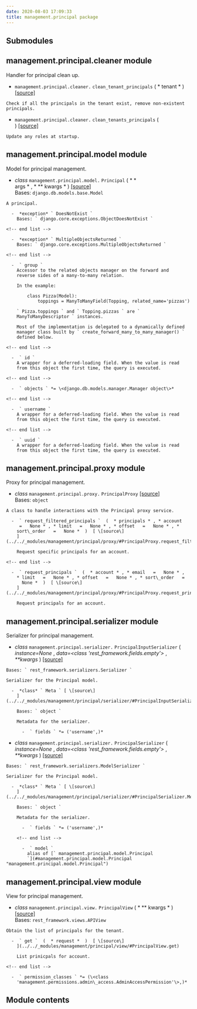 ```yaml
---
date: 2020-08-03 17:09:33
title: management.principal package
---
```


## Submodules

## management.principal.cleaner module

Handler for principal clean up.

  -  ` management.principal.cleaner. ` ` clean_tenant_principals `  (  *
    tenant *  )  [ \[source\]
    ](../../_modules/management/principal/cleaner/#clean_tenant_principals)
      
    Check if all the principals in the tenant exist, remove non-existent
    principals.

<!-- end list -->

  -  ` management.principal.cleaner. ` ` clean_tenants_principals `  (  
    )  [ \[source\]
    ](../../_modules/management/principal/cleaner/#clean_tenants_principals)
      
    Update any roles at startup.

## management.principal.model module

Model for principal management.

  -  *class* ` management.principal.model. ` ` Principal `  (  * \*  
    args * , * \*\*   kwargs *  )  [ \[source\]
    ](../../_modules/management/principal/model/#Principal)   
    Bases: ` django.db.models.base.Model `
    
    A principal.
    
      -  *exception* ` DoesNotExist `   
        Bases: ` django.core.exceptions.ObjectDoesNotExist `
    
    <!-- end list -->
    
      -  *exception* ` MultipleObjectsReturned `   
        Bases: ` django.core.exceptions.MultipleObjectsReturned `
    
    <!-- end list -->
    
      -  ` group `   
        Accessor to the related objects manager on the forward and
        reverse sides of a many-to-many relation.
        
        In the example:
        
            class Pizza(Model):
                toppings = ManyToManyField(Topping, related_name='pizzas')
        
        ` Pizza.toppings ` and ` Topping.pizzas ` are `
        ManyToManyDescriptor ` instances.
        
        Most of the implementation is delegated to a dynamically defined
        manager class built by ` create_forward_many_to_many_manager() `
        defined below.
    
    <!-- end list -->
    
      -  ` id `   
        A wrapper for a deferred-loading field. When the value is read
        from this object the first time, the query is executed.
    
    <!-- end list -->
    
      -  ` objects ` *= \<django.db.models.manager.Manager object\>* 
    
    <!-- end list -->
    
      -  ` username `   
        A wrapper for a deferred-loading field. When the value is read
        from this object the first time, the query is executed.
    
    <!-- end list -->
    
      -  ` uuid `   
        A wrapper for a deferred-loading field. When the value is read
        from this object the first time, the query is executed.

## management.principal.proxy module

Proxy for principal management.

  -  *class* ` management.principal.proxy. ` ` PrincipalProxy ` [
    \[source\]
    ](../../_modules/management/principal/proxy/#PrincipalProxy)   
    Bases: ` object `
    
    A class to handle interactions with the Principal proxy service.
    
      -  ` request_filtered_principals `  (  * principals * , * account 
         =   None * , * limit   =   None * , * offset   =   None * , *
        sort\_order   =   None *  )  [ \[source\]
        ](../../_modules/management/principal/proxy/#PrincipalProxy.request_filtered_principals)
          
        Request specific principals for an account.
    
    <!-- end list -->
    
      -  ` request_principals `  (  * account * , * email   =   None * ,
        * limit   =   None * , * offset   =   None * , * sort\_order   =
          None *  )  [ \[source\]
        ](../../_modules/management/principal/proxy/#PrincipalProxy.request_principals)
          
        Request principals for an account.

## management.principal.serializer module

Serializer for principal management.

  -  *class* ` management.principal.serializer. ` `
    PrincipalInputSerializer `  (  *instance=None* , *data=\<class
    'rest\_framework.fields.empty'\>* , *\*\*kwargs*  )  [ \[source\]
    ](../../_modules/management/principal/serializer/#PrincipalInputSerializer)
      
    Bases: ` rest_framework.serializers.Serializer `
    
    Serializer for the Principal model.
    
      -  *class* ` Meta ` [ \[source\]
        ](../../_modules/management/principal/serializer/#PrincipalInputSerializer.Meta)
          
        Bases: ` object `
        
        Metadata for the serializer.
        
          -  ` fields ` *= ('username',)* 

<!-- end list -->

  -  *class* ` management.principal.serializer. ` ` PrincipalSerializer
    `  (  *instance=None* , *data=\<class
    'rest\_framework.fields.empty'\>* , *\*\*kwargs*  )  [ \[source\]
    ](../../_modules/management/principal/serializer/#PrincipalSerializer)
      
    Bases: ` rest_framework.serializers.ModelSerializer `
    
    Serializer for the Principal model.
    
      -  *class* ` Meta ` [ \[source\]
        ](../../_modules/management/principal/serializer/#PrincipalSerializer.Meta)
          
        Bases: ` object `
        
        Metadata for the serializer.
        
          -  ` fields ` *= ('username',)* 
        
        <!-- end list -->
        
          -  ` model `   
            alias of [` management.principal.model.Principal
            `](#management.principal.model.Principal "management.principal.model.Principal")

## management.principal.view module

View for principal management.

  -  *class* ` management.principal.view. ` ` PrincipalView `  (  * \*\*
      kwargs *  )  [ \[source\]
    ](../../_modules/management/principal/view/#PrincipalView)   
    Bases: ` rest_framework.views.APIView `
    
    Obtain the list of principals for the tenant.
    
      -  ` get `  (  * request *  )  [ \[source\]
        ](../../_modules/management/principal/view/#PrincipalView.get)
          
        List prinicpals for account.
    
    <!-- end list -->
    
      -  ` permission_classes ` *= (\<class
        'management.permissions.admin\_access.AdminAccessPermission'\>,)*
        

## Module contents
